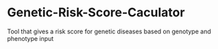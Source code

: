 # Genetic-Risk-Score-Caculator
Tool that gives a risk score for genetic diseases based on genotype and phenotype input

